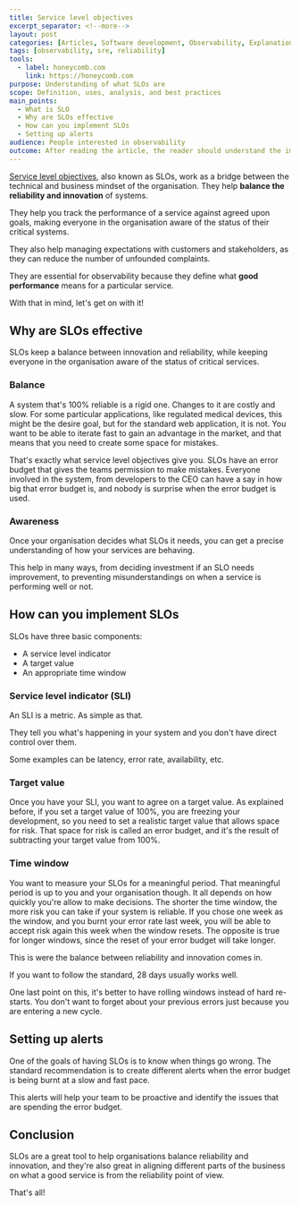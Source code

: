 ```yaml
---
title: Service level objectives
excerpt_separator: <!--more-->
layout: post
categories: [Articles, Software development, Observability, Explanations]
tags: [observability, sre, reliability]
tools:
  - label: honeycomb.com
    link: https://honeycomb.com
purpose: Understanding of what SLOs are
scope: Definition, uses, analysis, and best practices
main_points:
  - What is SLO
  - Why are SLOs effective
  - How can you implement SLOs
  - Setting up alerts
audience: People interested in observability
outcome: After reading the article, the reader should understand the importance of SLOs as a tool to align operation, development, and business teams
---
```


[Service level objectives](https://sre.google/sre-book/service-level-objectives/), also known as SLOs, work as a bridge between the technical and business mindset of the organisation. They help **balance the reliability and innovation** of systems.

They help you track the performance of a service against agreed upon goals, making everyone in the organisation aware of the status of their critical systems.

They also help managing expectations with customers and stakeholders, as they can reduce the number of unfounded complaints.

They are essential for observability because they define what **good performance** means for a particular service.

With that in mind, let's get on with it!

<!--more-->

## Why are SLOs effective

SLOs keep a balance between innovation and reliability, while keeping everyone in the organisation aware of the status of critical services.

### Balance

A system that's 100% reliable is a rigid one. Changes to it are costly and slow. For some particular applications, like regulated medical devices, this might be the desire goal, but for the standard web application, it is not. You want to be able to iterate fast to gain an advantage in the market, and that means that you need to create some space for mistakes.

That's exactly what service level objectives give you. SLOs have an error budget that gives the teams permission to make mistakes. Everyone involved in the system, from developers to the CEO can have a say in how big that error budget is, and nobody is surprise when the error budget is used.

### Awareness

Once your organisation decides what SLOs it needs, you can get a precise understanding of how your services are behaving.

This help in many ways, from deciding investment if an SLO needs improvement, to preventing misunderstandings on when a service is performing well or not.

## How can you implement SLOs

SLOs have three basic components:

- A service level indicator
- A target value
- An appropriate time window

### Service level indicator (SLI)

An SLI is a metric. As simple as that.

They tell you what's happening in your system and you don't have direct control over them.

Some examples can be latency, error rate, availability, etc.

### Target value

Once you have your SLI, you want to agree on a target value. As explained before, if you set a target value of 100%, you are freezing your development, so you need to set a realistic target value that allows space for risk. That space for risk is called an error budget, and it's the result of subtracting your target value from 100%.

### Time window

You want to measure your SLOs for a meaningful period. That meaningful period is up to you and your organisation though. It all depends on how quickly you're allow to make decisions. The shorter the time window, the more risk you can take if your system is reliable. If you chose one week as the window, and you burnt your error rate last week, you will be able to accept risk again this week when the window resets. The opposite is true for longer windows, since the reset of your error budget will take longer.

This is were the balance between reliability and innovation comes in.

If you want to follow the standard, 28 days usually works well.

One last point on this, it's better to have rolling windows instead of hard re-starts. You don't want to forget about your previous errors just because you are entering a new cycle.

## Setting up alerts

One of the goals of having SLOs is to know when things go wrong. The standard recommendation is to create different alerts when the error budget is being burnt at a slow and fast pace.

This alerts will help your team to be proactive and identify the issues that are spending the error budget.

## Conclusion

SLOs are a great tool to help organisations balance reliability and innovation, and they're also great in aligning different parts of the business on what a good service is from the reliability point of view.

That's all!
